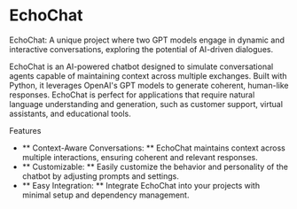 # EchoChat
EchoChat: A unique project where two GPT models engage in dynamic and interactive conversations, exploring the potential of AI-driven dialogues.

EchoChat is an AI-powered chatbot designed to simulate conversational agents capable of maintaining context across multiple exchanges. Built with Python, it leverages OpenAI's GPT models to generate coherent, human-like responses. EchoChat is perfect for applications that require natural language understanding and generation, such as customer support, virtual assistants, and educational tools.

Features
- ** Context-Aware Conversations: ** EchoChat maintains context across multiple interactions, ensuring coherent and relevant responses.
-  ** Customizable: ** Easily customize the behavior and personality of the chatbot by adjusting prompts and settings.
- ** Easy Integration: ** Integrate EchoChat into your projects with minimal setup and dependency management.


